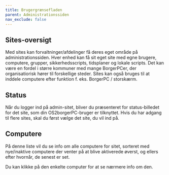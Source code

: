 ```yaml
---
title: Brugergrænsefladen
parent: Administrationssiden
nav_exclude: false
---
```


## Sites-oversigt
Med sites kan forvaltninger/afdelinger få deres eget område på administrationssiden. Hver enhed kan få sit eget site med egne brugere, computere, grupper, sikkerhedsscripts, tidsplaner og lokale scripts. Det kan være en fordel i større kommuner med mange BorgerPCer, der organisatiorisk hører til forskellige steder. Sites kan også bruges til at inddele computere efter funktion f. eks. BorgerPC / storskærm. 

## Status
Når du logger ind på admin-sitet, bliver du præsenteret for status-billedet for det site, som din OS2borgerPC-bruger er tilknyttet. Hvis du har adgang til flere sites, skal du først vælge det site, du vil ind på.

## Computere
På denne liste vil du se info om alle computere for sitet, sorteret med nye/inaktive computere der venter på at blive aktiverede øverst, og ellers efter hvornår, de senest er set.

Du kan klikke på den enkelte computer for at se nærmere info om den.
